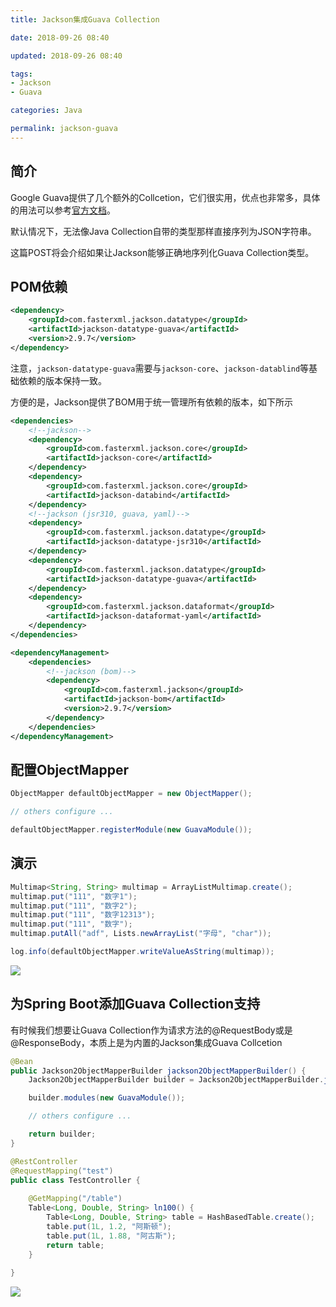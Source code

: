 ```yaml
---
title: Jackson集成Guava Collection

date: 2018-09-26 08:40

updated: 2018-09-26 08:40

tags:
- Jackson
- Guava

categories: Java

permalink: jackson-guava
---
```




## 简介

Google Guava提供了几个额外的Collcetion，它们很实用，优点也非常多，具体的用法可以参考[官方文档](https://github.com/google/guava/wiki/NewCollectionTypesExplained)。

默认情况下，无法像Java Collection自带的类型那样直接序列为JSON字符串。

这篇POST将会介绍如果让Jackson能够正确地序列化Guava Collection类型。



## POM依赖

~~~xml
<dependency>
    <groupId>com.fasterxml.jackson.datatype</groupId>
    <artifactId>jackson-datatype-guava</artifactId>
    <version>2.9.7</version>
</dependency>
~~~

注意，`jackson-datatype-guava`需要与`jackson-core`、`jackson-datablind`等基础依赖的版本保持一致。



方便的是，Jackson提供了BOM用于统一管理所有依赖的版本，如下所示

~~~xml
<dependencies>
    <!--jackson-->
    <dependency>
        <groupId>com.fasterxml.jackson.core</groupId>
        <artifactId>jackson-core</artifactId>
    </dependency>
    <dependency>
        <groupId>com.fasterxml.jackson.core</groupId>
        <artifactId>jackson-databind</artifactId>
    </dependency>
    <!--jackson (jsr310, guava, yaml)-->
    <dependency>
        <groupId>com.fasterxml.jackson.datatype</groupId>
        <artifactId>jackson-datatype-jsr310</artifactId>
    </dependency>
    <dependency>
        <groupId>com.fasterxml.jackson.datatype</groupId>
        <artifactId>jackson-datatype-guava</artifactId>
    </dependency>
    <dependency>
        <groupId>com.fasterxml.jackson.dataformat</groupId>
        <artifactId>jackson-dataformat-yaml</artifactId>
    </dependency>
</dependencies>

<dependencyManagement>
    <dependencies>
        <!--jackson (bom)-->
        <dependency>
            <groupId>com.fasterxml.jackson</groupId>
            <artifactId>jackson-bom</artifactId>
            <version>2.9.7</version>
        </dependency>
    </dependencies>
</dependencyManagement>
~~~



## 配置ObjectMapper

~~~java
ObjectMapper defaultObjectMapper = new ObjectMapper();

// others configure ...

defaultObjectMapper.registerModule(new GuavaModule());
~~~



## 演示

~~~java
Multimap<String, String> multimap = ArrayListMultimap.create();
multimap.put("111", "数字1");
multimap.put("111", "数字2");
multimap.put("111", "数字12313");
multimap.put("111", "数字");
multimap.putAll("adf", Lists.newArrayList("字母", "char"));

log.info(defaultObjectMapper.writeValueAsString(multimap));	
~~~



![](/images/jackson-guava-1.png)



## 为Spring Boot添加Guava Collection支持

有时候我们想要让Guava Collection作为请求方法的@RequestBody或是@ResponseBody，本质上是为内置的Jackson集成Guava Collcetion



~~~java
@Bean
public Jackson2ObjectMapperBuilder jackson2ObjectMapperBuilder() {
    Jackson2ObjectMapperBuilder builder = Jackson2ObjectMapperBuilder.json();

    builder.modules(new GuavaModule());

    // others configure ...

    return builder;
}
~~~



~~~java
@RestController
@RequestMapping("test")
public class TestController {
    
    @GetMapping("/table")
    Table<Long, Double, String> ln100() {
        Table<Long, Double, String> table = HashBasedTable.create();
        table.put(1L, 1.2, "阿斯顿");
        table.put(1L, 1.88, "阿古斯");
        return table;
    }
    
}
~~~



![](/images/jackson-guava-2.png)